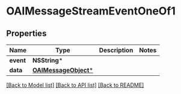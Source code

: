 # OAIMessageStreamEventOneOf1

## Properties
Name | Type | Description | Notes
------------ | ------------- | ------------- | -------------
**event** | **NSString*** |  | 
**data** | [**OAIMessageObject***](OAIMessageObject.md) |  | 

[[Back to Model list]](../README.md#documentation-for-models) [[Back to API list]](../README.md#documentation-for-api-endpoints) [[Back to README]](../README.md)


